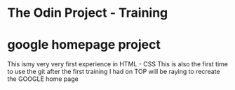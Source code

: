 # The Odin Project - Training
# google homepage project
This ismy very very first experience in HTML - CSS 
This is also the first time to use the git after the first training I had on TOP
will be raying to recreate the GOOGLE home page

